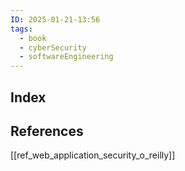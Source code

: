 ```yaml
---
ID: 2025-01-21-13:56
tags:
  - book
  - cyberSecurity
  - softwareEngineering
---
```

## Index


## References
[[ref_web_application_security_o_reilly]]